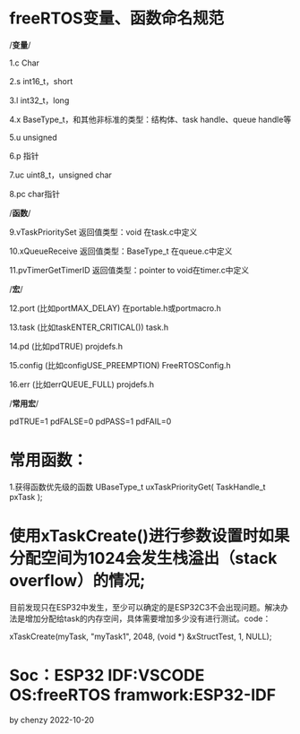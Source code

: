 # freeRTOS变量、函数命名规范

/**********变量**********/

1.c Char

2.s int16_t，short

3.l int32_t，long

4.x BaseType_t，和其他非标准的类型：结构体、task handle、queue handle等

5.u unsigned

6.p 指针

7.uc uint8_t，unsigned char

8.pc char指针


/**********函数**********/

9.vTaskPrioritySet 返回值类型：void 在task.c中定义

10.xQueueReceive 返回值类型：BaseType_t 在queue.c中定义

11.pvTimerGetTimerID 返回值类型：pointer to void在timer.c中定义

/**********宏**********/

12.port (比如portMAX_DELAY) 在portable.h或portmacro.h

13.task (比如taskENTER_CRITICAL()) task.h

14.pd (比如pdTRUE) projdefs.h

15.config (比如configUSE_PREEMPTION) FreeRTOSConfig.h

16.err (比如errQUEUE_FULL) projdefs.h

/**********常用宏**********/

pdTRUE=1 pdFALSE=0 pdPASS=1 pdFAIL=0


# 常用函数：
1.获得函数优先级的函数 UBaseType_t uxTaskPriorityGet( TaskHandle_t pxTask );


# 使用xTaskCreate()进行参数设置时如果分配空间为1024会发生栈溢出（stack overflow）的情况; 

目前发现只在ESP32中发生，至少可以确定的是ESP32C3不会出现问题。解决办法是增加分配给task的内存空间，具体需要增加多少没有进行测试。code：

xTaskCreate(myTask, "myTask1", 2048, (void *) &xStructTest, 1, NULL);

# Soc：ESP32   IDF:VSCODE   OS:freeRTOS   framwork:ESP32-IDF

by chenzy
2022-10-20


